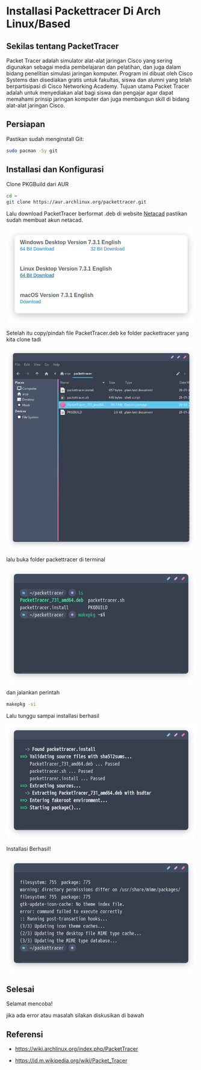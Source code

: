 # Installasi Packettracer Di Arch Linux/Based


## Sekilas tentang PacketTracer

Packet Tracer adalah simulator alat-alat jaringan Cisco yang sering digunakan sebagai media pembelajaran dan pelatihan, dan juga dalam bidang penelitian simulasi jaringan komputer. Program ini dibuat oleh Cisco Systems dan disediakan gratis untuk fakultas, siswa dan alumni yang telah berpartisipasi di Cisco Networking Academy. Tujuan utama Packet Tracer adalah untuk menyediakan alat bagi siswa dan pengajar agar dapat memahami prinsip jaringan komputer dan juga membangun skill di bidang alat-alat jaringan Cisco.

## Persiapan

 Pastikan sudah menginstall Git:

 ```bash
sudo pacman -Sy git
```
## Installasi dan Konfigurasi

Clone PKGBuild dari AUR

```bash
cd ~
git clone https://aur.archlinux.org/packettracer.git
```
Lalu download PacketTracer berformat .deb di website [Netacad](https://www.netacad.com/portal/resources/packet-tracer) pastikan sudah membuat akun netacad.

![packettracer1](/img/packettracer0.png 'Download Packettracer Versi Linux')

Setelah itu copy/pindah file PacketTracer.deb ke folder packettracer yang kita clone tadi

![packettracer2](/img/packettracer1.png 'Pindah File .deb ke folder packettracer')

lalu buka folder packettracer di terminal

![packettracer3](/img/packettracer2.png 'Buka folder packettracer di terminal')

dan jalankan perintah

```bash
makepkg -si
```
Lalu tunggu sampai installasi berhasil

![packettracer4](/img/packettracer3.png 'Menunggu installasi selesai')

Installasi Berhasil!

![packettracer5](/img/packettracer4.png 'Installasi Berhasil!')

## Selesai

Selamat mencoba!

jika ada error atau masalah silakan diskusikan di bawah

## Referensi

* https://wiki.archlinux.org/index.php/PacketTracer

* https://id.m.wikipedia.org/wiki/Packet_Tracer

